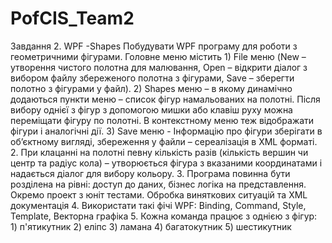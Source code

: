 # PofCIS_Team2

Завдання 2. WPF -Shapes
Побудувати WPF програму для роботи з геометричними фігурами.
Головне меню містить
     1) File меню (New – утворення чистого полотна для малювання, Open – відкрити діалог з вибором файлу збереженого полотна з фігурами,    Save – зберегти полотно з фігурами у файл).
     2) Shapes меню – в якому динамічно додаються пункти меню – список фігур намальованих на полотні. Після вибору однієї з фігур з допомогою мишки або клавіш руху можна переміщати фігуру по полотні. В контекстному меню теж відображати фігури і аналогічні дії.
     3) Save меню - Інформацію про фігури зберігати в об’єктному вигляді, збереження у файли – сереалізація в XML форматі.
     2. При клацанні на полотні певну кількість разів (кількість вершин  чи центр та радіус кола)  – утворюється фігура з вказаними координатами і надається діалог для вибору кольору.
     3. Програма повинна бути розділена на рівні: доступ до даних, бізнес логіка на представлення. Окремо проект з юніт тестами. Обробка виняткових ситуацій та XML документація
     4. Використати такі фічі WPF: Binding, Command, Style, Template, Векторна графіка
     5. Кожна команда працює з однією з фігур:
        1) п'ятикутник
        2) еліпс
        3) ламана
        4) багатокутник
        5) шестикутник



